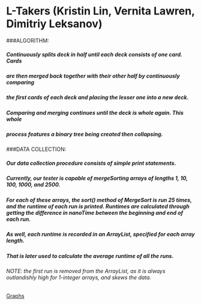 # L-Takers (Kristin Lin, Vernita Lawren, Dimitriy Leksanov)

###ALGORITHM:
#####  Continuously splits deck in half until each deck consists of one card. Cards
#####  are then merged back together with their other half by continuously comparing 
#####  the first cards of each deck and placing the lesser one into a new deck. 
#####  Comparing and merging continues until the deck is whole again. This whole 
#####  process features a binary tree being created then collapsing.

###DATA COLLECTION:
#####  Our data collection procedure consists of simple print statements.
#####  Currently, our tester is capable of mergeSorting arrays of lengths 1, 10, 100, 1000, and 2500.
#####  For each of these arrays, the sort() method of MergeSort is run 25 times, and the runtime of each run is printed. Runtimes are calculated through getting the difference in nanoTime between the beginning and end of each run.
#####  As well, each runtime is recorded in an ArrayList, specified for each array length.
#####  That is later used to calculate the average runtime of all the runs.
######  NOTE: the first run is removed from the ArrayList, as it is always outlandishly high for 1-integer arrays, and skews the data.

[Graphs](https://docs.google.com/document/d/14MuSRdndcZ1oe-_SM822p6mXctroy68qXvAVdcwHIlI/pub)
